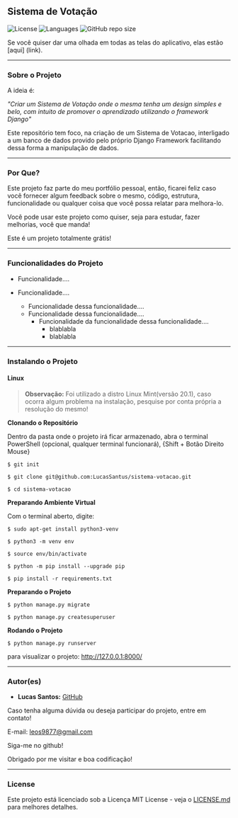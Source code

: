 ## Sistema de Votação

![License](https://img.shields.io/github/license/LucasSantus/sistema-votacao?style=social)
![Languages](https://img.shields.io/github/languages/count/LucasSantus/sistema-votacao?style=social)
![GitHub repo size](https://img.shields.io/github/repo-size/LucasSantus/sistema-votacao?style=social)

Se você quiser dar uma olhada em todas as telas do aplicativo, elas estão [aqui] (link).

--------------------------------------------------------------------------------------

### Sobre o Projeto
<div class="container">
A ideia é:

_"Criar um Sistema de Votação onde o mesma tenha um design simples e belo, com intuito de promover o aprendizado utilizando o framework Django"_

Este repositório tem foco, na criação de um Sistema de Votacao, interligado a um banco de dados provido pelo próprio Django Framework facilitando dessa forma a manipulação de dados.
</div>


--------------------------------------------------------------------------------------

### Por Que?

Este projeto faz parte do meu portfólio pessoal, então, ficarei feliz caso você fornecer algum feedback sobre o mesmo, código, estrutura, funcionalidade ou qualquer coisa que você possa relatar para melhora-lo.

Você pode usar este projeto como quiser, seja para estudar, fazer melhorias, você que manda!

Este é um projeto totalmente grátis!

--------------------------------------------------------------------------------------

### Funcionalidades do Projeto

- Funcionalidade....

- Funcionalidade....
	- Funcionalidade dessa funcionalidade....
	- Funcionalidade dessa funcionalidade....
		- Funcionalidade da funcionalidade dessa funcionalidade....
			- blablabla
			- blablabla	

--------------------------------------------------------------------------------------

### Instalando o Projeto

#### Linux

> **Observação:** Foi utilizado a distro Linux Mint(versão 20.1), caso ocorra algum problema na instalação, pesquise por conta própria a resolução do mesmo!

**Clonando o Repositório**

Dentro da pasta onde o projeto irá ficar armazenado, abra o terminal PowerShell (opcional, qualquer terminal funcionará), {Shift + Botão Direito Mouse}

```
$ git init

$ git clone git@github.com:LucasSantus/sistema-votacao.git

$ cd sistema-votacao
```

**Preparando Ambiente Virtual**

Com o terminal aberto, digite:

```
$ sudo apt-get install python3-venv

$ python3 -m venv env

$ source env/bin/activate

$ python -m pip install --upgrade pip

$ pip install -r requirements.txt
```

**Preparando o Projeto**

```
$ python manage.py migrate

$ python manage.py createsuperuser
```

**Rodando o Projeto**

```
$ python manage.py runserver
```

para visualizar o projeto: http://127.0.0.1:8000/

--------------------------------------------------------------------------------------

### Autor(es)
 
- **Lucas Santos:** [GitHub](https://github.com/LucasSantus)

Caso tenha alguma dúvida ou deseja participar do projeto, entre em contato!

E-mail: leos9877@gmail.com
 
Siga-me no github!

Obrigado por me visitar e boa codificação!

--------------------------------------------------------------------------------------

### License

Este projeto está licenciado sob a Licença MIT License - veja o [LICENSE.md](https://github.com/LucasSantus/sistema-votacao/blob/master/LICENSE) para melhores detalhes.

